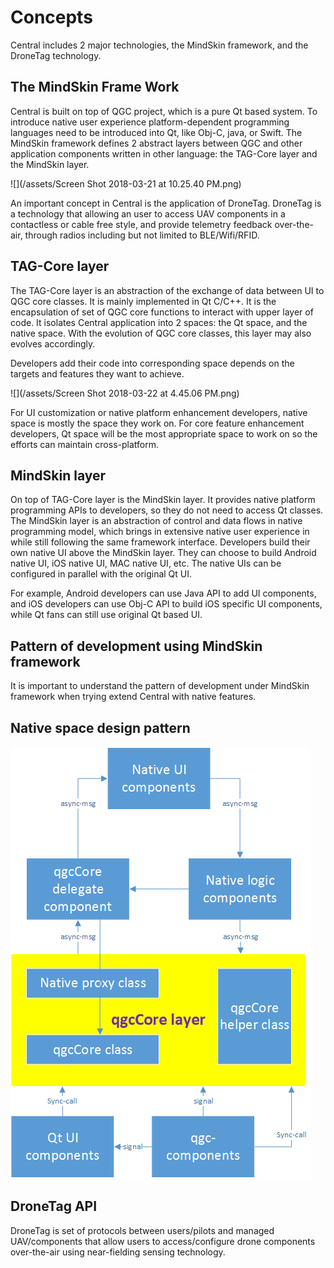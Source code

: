 # Concepts

Central includes 2 major technologies, the MindSkin framework, and the DroneTag technology.

## The MindSkin Frame Work

Central is built on top of QGC project, which is a pure Qt based system. To introduce native user experience platform-dependent programming languages need to be introduced into Qt, like Obj-C, java, or Swift. The MindSkin framework defines 2 abstract layers between QGC and other application components written in other language: the TAG-Core layer and the MindSkin layer.



![](/assets/Screen Shot 2018-03-21 at 10.25.40 PM.png)

An important concept in Central is the application of DroneTag. DroneTag is a technology that allowing an user to access UAV components in a contactless or cable free style, and provide telemetry feedback over-the-air, through radios including but not limited to BLE/Wifi/RFID.

## TAG-Core layer

The TAG-Core layer is an abstraction of the exchange of data between UI to QGC core classes. It is mainly implemented in Qt C/C++. It is the encapsulation of set of QGC core functions to interact with upper layer of code. It isolates Central application into 2 spaces: the Qt space, and the native space. With the evolution of QGC core classes, this layer may also evolves accordingly.

Developers add their code into corresponding space depends on the targets and features they want to achieve.

![](/assets/Screen Shot 2018-03-22 at 4.45.06 PM.png)

For UI customization or native platform enhancement developers, native space is mostly the space they work on. For core feature enhancement developers, Qt space will be the most appropriate space to work on so the efforts can maintain cross-platform. 

## MindSkin layer

On top of TAG-Core layer is the MindSkin layer. It provides native platform programming APIs to developers, so they do not need to access Qt classes. The MindSkin layer is an abstraction of control and data flows in native programming model, which brings in extensive native user experience in while still following the same framework interface. Developers build their own native UI above the MindSkin layer. They can choose to build Android native UI, iOS native UI, MAC native UI, etc. The native UIs can be configured in parallel with the original Qt UI.

For example, Android developers can use Java API to add UI components, and iOS developers can use Obj-C API to build iOS specific UI components, while Qt fans can still use original Qt based UI.

## 

## Pattern of development using MindSkin framework

It is important to understand the pattern of development under MindSkin framework when trying extend Central with native features. 

## Native space design pattern

![](NativeEnhPattern.png)

## DroneTag API

DroneTag is set of protocols between users/pilots and managed UAV/components that allow users to access/configure drone components over-the-air using near-fielding sensing technology.

